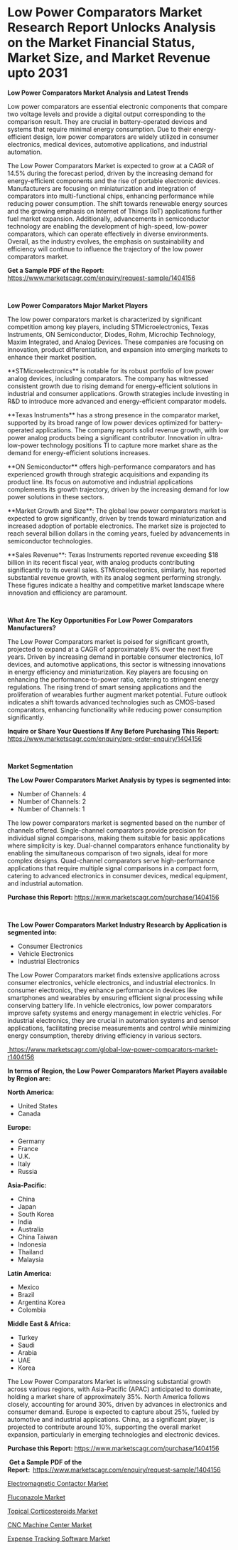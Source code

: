 <p><h1>Low Power Comparators Market Research Report Unlocks Analysis on the Market Financial Status, Market Size, and Market Revenue upto 2031</h1></p><p><strong>Low Power Comparators Market Analysis and Latest Trends</strong></p>
<p><p>Low power comparators are essential electronic components that compare two voltage levels and provide a digital output corresponding to the comparison result. They are crucial in battery-operated devices and systems that require minimal energy consumption. Due to their energy-efficient design, low power comparators are widely utilized in consumer electronics, medical devices, automotive applications, and industrial automation.</p><p>The Low Power Comparators Market is expected to grow at a CAGR of 14.5% during the forecast period, driven by the increasing demand for energy-efficient components and the rise of portable electronic devices. Manufacturers are focusing on miniaturization and integration of comparators into multi-functional chips, enhancing performance while reducing power consumption. The shift towards renewable energy sources and the growing emphasis on Internet of Things (IoT) applications further fuel market expansion. Additionally, advancements in semiconductor technology are enabling the development of high-speed, low-power comparators, which can operate effectively in diverse environments. Overall, as the industry evolves, the emphasis on sustainability and efficiency will continue to influence the trajectory of the low power comparators market.</p></p>
<p><strong>Get a Sample PDF of the Report:&nbsp;</strong> <a href="https://www.marketscagr.com/enquiry/request-sample/1404156?utm_campaign=1813&utm_medium=2&utm_source=Github&utm_content=ia&utm_term=23102024&utm_id=low-power-comparators">https://www.marketscagr.com/enquiry/request-sample/1404156</a></p>
<p>&nbsp;</p>
<p><strong>Low Power Comparators Major Market Players</strong></p>
<p><p>The low power comparators market is characterized by significant competition among key players, including STMicroelectronics, Texas Instruments, ON Semiconductor, Diodes, Rohm, Microchip Technology, Maxim Integrated, and Analog Devices. These companies are focusing on innovation, product differentiation, and expansion into emerging markets to enhance their market position.</p><p>**STMicroelectronics** is notable for its robust portfolio of low power analog devices, including comparators. The company has witnessed consistent growth due to rising demand for energy-efficient solutions in industrial and consumer applications. Growth strategies include investing in R&D to introduce more advanced and energy-efficient comparator models.</p><p>**Texas Instruments** has a strong presence in the comparator market, supported by its broad range of low power devices optimized for battery-operated applications. The company reports solid revenue growth, with low power analog products being a significant contributor. Innovation in ultra-low-power technology positions TI to capture more market share as the demand for energy-efficient solutions increases.</p><p>**ON Semiconductor** offers high-performance comparators and has experienced growth through strategic acquisitions and expanding its product line. Its focus on automotive and industrial applications complements its growth trajectory, driven by the increasing demand for low power solutions in these sectors.</p><p>**Market Growth and Size**: The global low power comparators market is expected to grow significantly, driven by trends toward miniaturization and increased adoption of portable electronics. The market size is projected to reach several billion dollars in the coming years, fueled by advancements in semiconductor technologies.</p><p>**Sales Revenue**: Texas Instruments reported revenue exceeding $18 billion in its recent fiscal year, with analog products contributing significantly to its overall sales. STMicroelectronics, similarly, has reported substantial revenue growth, with its analog segment performing strongly. These figures indicate a healthy and competitive market landscape where innovation and efficiency are paramount.</p></p>
<p>&nbsp;</p>
<p><strong>What Are The Key Opportunities For Low Power Comparators Manufacturers?</strong></p>
<p><p>The Low Power Comparators market is poised for significant growth, projected to expand at a CAGR of approximately 8% over the next five years. Driven by increasing demand in portable consumer electronics, IoT devices, and automotive applications, this sector is witnessing innovations in energy efficiency and miniaturization. Key players are focusing on enhancing the performance-to-power ratio, catering to stringent energy regulations. The rising trend of smart sensing applications and the proliferation of wearables further augment market potential. Future outlook indicates a shift towards advanced technologies such as CMOS-based comparators, enhancing functionality while reducing power consumption significantly.</p></p>
<p><strong>Inquire or Share Your Questions If Any Before Purchasing This Report:</strong> <a href="https://www.marketscagr.com/enquiry/pre-order-enquiry/1404156?utm_campaign=1813&utm_medium=2&utm_source=Github&utm_content=ia&utm_term=23102024&utm_id=low-power-comparators">https://www.marketscagr.com/enquiry/pre-order-enquiry/1404156</a></p>
<p>&nbsp;</p>
<p><strong>Market Segmentation</strong></p>
<p><strong>The Low Power Comparators Market Analysis by types is segmented into:</strong></p>
<p><ul><li>Number of Channels: 4</li><li>Number of Channels: 2</li><li>Number of Channels: 1</li></ul></p>
<p><p>The low power comparators market is segmented based on the number of channels offered. Single-channel comparators provide precision for individual signal comparisons, making them suitable for basic applications where simplicity is key. Dual-channel comparators enhance functionality by enabling the simultaneous comparison of two signals, ideal for more complex designs. Quad-channel comparators serve high-performance applications that require multiple signal comparisons in a compact form, catering to advanced electronics in consumer devices, medical equipment, and industrial automation.</p></p>
<p><strong>Purchase this Report:&nbsp;</strong><a href="https://www.marketscagr.com/purchase/1404156?utm_campaign=1813&utm_medium=2&utm_source=Github&utm_content=ia&utm_term=23102024&utm_id=low-power-comparators">https://www.marketscagr.com/purchase/1404156</a></p>
<p>&nbsp;</p>
<p><strong>The Low Power Comparators Market Industry Research by Application is segmented into:</strong></p>
<p><ul><li>Consumer Electronics</li><li>Vehicle Electronics</li><li>Industrial Electronics</li></ul></p>
<p><p>The Low Power Comparators market finds extensive applications across consumer electronics, vehicle electronics, and industrial electronics. In consumer electronics, they enhance performance in devices like smartphones and wearables by ensuring efficient signal processing while conserving battery life. In vehicle electronics, low power comparators improve safety systems and energy management in electric vehicles. For industrial electronics, they are crucial in automation systems and sensor applications, facilitating precise measurements and control while minimizing energy consumption, thereby driving efficiency in various sectors.</p></p>
<p><a href="https://www.marketscagr.com/global-low-power-comparators-market-r1404156?utm_campaign=1813&utm_medium=2&utm_source=Github&utm_content=ia&utm_term=23102024&utm_id=low-power-comparators">&nbsp;https://www.marketscagr.com/global-low-power-comparators-market-r1404156</a></p>
<p><strong>In terms of Region, the Low Power Comparators Market Players available by Region are:</strong></p>
<p>
    <p> <strong> North America: </strong>
        <ul>
            <li>United States</li>
            <li>Canada</li>
        </ul>
        </p> 
    <p> <strong> Europe: </strong>
        <ul>
            <li>Germany</li>
            <li>France</li>
            <li>U.K.</li>
            <li>Italy</li>
            <li>Russia</li>
        </ul>
        </p> 
    <p> <strong> Asia-Pacific: </strong>
        <ul>
            <li>China</li>
            <li>Japan</li>
            <li>South Korea</li>
            <li>India</li>
            <li>Australia</li>
            <li>China Taiwan</li>
            <li>Indonesia</li>
            <li>Thailand</li>
            <li>Malaysia</li>
        </ul>
        </p> 
    <p> <strong> Latin America: </strong>
        <ul>
            <li>Mexico</li>
            <li>Brazil</li>
            <li>Argentina Korea</li>
            <li>Colombia</li>
        </ul>
        </p> 
    <p> <strong> Middle East & Africa: </strong>
        <ul>
            <li>Turkey</li>
            <li>Saudi</li>
            <li>Arabia</li>
            <li>UAE</li>
            <li>Korea</li>
        </ul>
    </p>
    </p>
<p><p>The Low Power Comparators Market is witnessing substantial growth across various regions, with Asia-Pacific (APAC) anticipated to dominate, holding a market share of approximately 35%. North America follows closely, accounting for around 30%, driven by advances in electronics and consumer demand. Europe is expected to capture about 25%, fueled by automotive and industrial applications. China, as a significant player, is projected to contribute around 10%, supporting the overall market expansion, particularly in emerging technologies and electronic devices.</p></p>
<p><strong>Purchase this Report: </strong><a href="https://www.marketscagr.com/purchase/1404156?utm_campaign=1813&utm_medium=2&utm_source=Github&utm_content=ia&utm_term=23102024&utm_id=low-power-comparators">https://www.marketscagr.com/purchase/1404156</a></p>
<p>&nbsp;<strong>Get a Sample PDF of the Report:&nbsp;&nbsp;</strong><a href="https://www.marketscagr.com/enquiry/request-sample/1404156?utm_campaign=1813&utm_medium=2&utm_source=Github&utm_content=ia&utm_term=23102024&utm_id=low-power-comparators">https://www.marketscagr.com/enquiry/request-sample/1404156</a></p>
<p><strong></strong></p>
<p><p><a href="https://issuu.com/reportprime-2/docs/electromagnetic-contactor-market-si_0e273e2aedf1f7?utm_campaign=1813&utm_medium=2&utm_source=Github&utm_content=ia&utm_term=23102024&utm_id=low-power-comparators">Electromagnetic Contactor Market</a></p><p><a href="https://www.linkedin.com/pulse/fluconazole-industry-sector-new-technologies-market-impact-2y7fc?utm_campaign=1813&utm_medium=2&utm_source=Github&utm_content=ia&utm_term=23102024&utm_id=low-power-comparators">Fluconazole Market</a></p><p><a href="https://www.linkedin.com/pulse/emerging-technologies-reshaping-topical-corticosteroids-market-abc3c?utm_campaign=1813&utm_medium=2&utm_source=Github&utm_content=ia&utm_term=23102024&utm_id=low-power-comparators">Topical Corticosteroids Market</a></p><p><a href="https://issuu.com/reportprime-2/docs/cnc-machine-center-market-size-2030_878fa871b6622e?utm_campaign=1813&utm_medium=2&utm_source=Github&utm_content=ia&utm_term=23102024&utm_id=low-power-comparators">CNC Machine Center Market</a></p><p><a href="https://www.linkedin.com/pulse/expense-tracking-software-market-analysis-report-global-insights-71wpc?utm_campaign=1813&utm_medium=2&utm_source=Github&utm_content=ia&utm_term=23102024&utm_id=low-power-comparators">Expense Tracking Software Market</a></p></p>